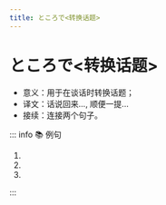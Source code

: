 ```yaml
---
title: ところで<转换话题>
---
```


# ところで<转换话题>

- 意义：用于在谈话时转换话题；
- 译文：话说回来..., 顺便一提...
- 接续：连接两个句子。

::: info :books: 例句

1. <grammer-content sentence="[鄭/てい]さん[偉/えら]いですね。**ところで**、ご[家族/かぞく]はお[元気/げんき]でしたか。" trans='小郑真了不起。话说回来，你家里人还好吧？' />
1. <grammer-content sentence="[今日/きょう]はお[疲/つか]れ[様/さま]でした。**ところで**、[週末/しゅうまつ]はどこかに[出/で]かけますか。" trans='今天辛苦啦。顺便一提，周末有没有要去的地方？' />
1. <grammer-content sentence="[来週/らいしゅう]また[発表/はっぴょう]がありますね。**ところで**、[王/おう]さんは[今日/きょう]いませんね。" trans='下周又有发表了。话说回来，小王今天不在呢。' />

:::
